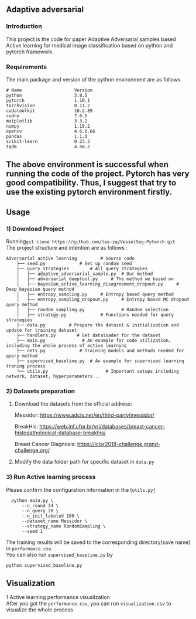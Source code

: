 ## Adaptive adversarial 
### Introduction
This project is the code for paper Adaptive Adversarial samples based Active learning for medical image classification based on python and pytorch framework.
  

### Requirements  
The main package and version of the python environment are as follows
```
# Name                    Version         
python                    3.8.5                    
pytorch                   1.10.1         
torchvision               0.11.2         
cudatoolkit               10.2.89       
cudnn                     7.6.5           
matplotlib                3.3.2              
numpy                     1.19.2        
opencv                    4.6.0.66         
pandas                    1.1.3               
scikit-learn              0.23.2                
tqdm                      4.50.2             
```  
The above environment is successful when running the code of the project. Pytorch has very good compatibility. 
Thus, I suggest that try to use the existing pytorch environment firstly.
---  
## Usage 
### 1) Download Project 

Running```git clone https://github.com/lee-zq/VesselSeg-Pytorch.git```  
The project structure and intention are as follows : 
```
Adversarial active learning			# Source code		
    ├── seed.py			 	# Set up random seed
    ├── query_strategies		# All query_strategies
    │   ├── adaptive_adversarial_sample.py  # Our method
    │   ├── adversarial_deepfool.py     # The method we based on
    │   ├── bayesian_active_learning_disagreement_dropout.py	 # Deep bayesian query method
    │   ├── entropy_sampling.py		# Entropy based query method
    │   ├── entropy_sampling_dropout.py		# Entropy based MC dropout query method
    │   ├── random_sampling.py		        # Random selection
    │   ├── strategy.py             # Functions needed for query strategies
    ├── data.py	        # Prepare the dataset & initialization and update for training dataset
    ├── handlers.py        # Get dataloader for the dataset
    ├── main.py			     # An example for code utilization, including the whole process of active learning
    ├── nets.py		        # Training models and methods needed for query method
    ├── supervised_baseline.py	# An example for supervised learning traning process
    └── utils.py			          # Important setups including network, dataset, hyperparameters...
```
### 2) Datasets preparation 
1. Download the datasets from the official address:
   
   Messidor: https://www.adcis.net/en/third-party/messidor/

   BreakHis: https://web.inf.ufpr.br/vri/databases/breast-cancer-histopathological-database-breakhis/
   
   Breast Cancer Diagnosis: https://iciar2018-challenge.grand-challenge.org/
2. Modify the data folder path for specific dataset in `data.py`

### 3) Run Active learning process 
Please confirm the configuration information in the [`utils.py`]
```
  python main.py \
      --n_round 34 \
      --n_query 20 \
      --n_init_labeled 100 \
      --dataset_name Messidor \
      --strategy_name RandomSampling \
      --seed 1
```
The training results will be saved to the corresponding directory(save name) in `performance.csv`.  
You can also run `supervised_baseline.py` by
```
python supervised_baseline.py
```

## Visualization
1 Active learning performance visualization  
After you got the `performance.csv`, you can run `visualization.csv` to visualize the whole process

